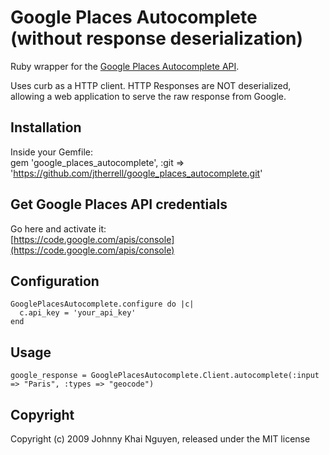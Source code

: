 # Google Places Autocomplete (without response deserialization)

Ruby wrapper for the [Google Places Autocomplete API](http://code.google.com/apis/maps/documentation/places/autocomplete.html).

Uses curb as a HTTP client. HTTP Responses are NOT deserialized, allowing a web application to serve the raw
response from Google.

## Installation

Inside your Gemfile:   
gem 'google_places_autocomplete', :git => 'https://github.com/jtherrell/google_places_autocomplete.git'
    
## Get Google Places API credentials

Go here and activate it:   
[https://code.google.com/apis/console](https://code.google.com/apis/console)
    
## Configuration

    GooglePlacesAutocomplete.configure do |c|
      c.api_key = 'your_api_key'
    end
    
## Usage

    google_response = GooglePlacesAutocomplete.Client.autocomplete(:input => "Paris", :types => "geocode")

## Copyright

Copyright (c) 2009 Johnny Khai Nguyen, released under the MIT license
